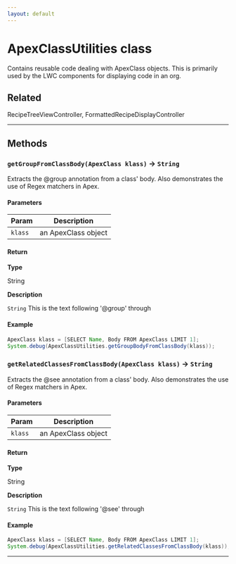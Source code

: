 ```yaml
---
layout: default
---
```

# ApexClassUtilities class

Contains reusable code dealing with ApexClass objects. This is primarily used by the LWC components for displaying code in an org.

## Related

RecipeTreeViewController, FormattedRecipeDisplayController

---
## Methods
### `getGroupFromClassBody(ApexClass klass)` → `String`

Extracts the @group annotation from a class&apos; body. Also demonstrates the use of Regex matchers in Apex.

#### Parameters

| Param | Description |
| ----- | ----------- |
|`klass` |  an ApexClass object |

#### Return

**Type**

String

**Description**

`String` This is the text following &apos;@group&apos; through

#### Example
```java
ApexClass klass = [SELECT Name, Body FROM ApexClass LIMIT 1];
System.debug(ApexClassUtilities.getGroupBodyFromClassBody(klass));
```

### `getRelatedClassesFromClassBody(ApexClass klass)` → `String`

Extracts the @see annotation from a class&apos; body. Also demonstrates the use of Regex matchers in Apex.

#### Parameters

| Param | Description |
| ----- | ----------- |
|`klass` |  an ApexClass object |

#### Return

**Type**

String

**Description**

`String` This is the text following &apos;@see&apos; through

#### Example
```java
ApexClass klass = [SELECT Name, Body FROM ApexClass LIMIT 1];
System.debug(ApexClassUtilities.getRelatedClassesFromClassBody(klass));
```

---
